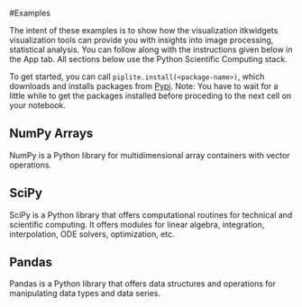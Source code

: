 #Examples

The intent of these examples is to show how the visualization itkwidgets visualization tools can provide you with insights into image processing, statistical analysis. 
You can follow along with the instructions given below in the App tab.
All sections below use the Python Scientific Computing stack. 
 
To get started, you can call `piplite.install(<package-name>)`, which downloads and installs packages from [Pypi](https://pypi.org/).
Note: You have to wait for a little while to get the packages installed before proceding to the next cell on your notebook. 

## NumPy Arrays
NumPy is a Python library for multidimensional array containers with vector operations.    

## SciPy
SciPy is a Python library that offers computational routines for technical and scientific computing. It offers modules for linear algebra, integration, interpolation, ODE solvers, optimization, etc.

## Pandas
Pandas is a Python library that offers data structures and operations for manipulating data types and data series. 
